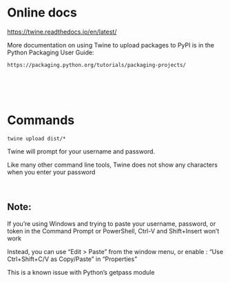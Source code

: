 <!--
MIT License
 
Copyright (c) 2024-2025 Gwyn Davies
 
Permission is hereby granted, free of charge, to any person obtaining a copy
of this software and associated documentation files (the "Software"), to deal
in the Software without restriction, including without limitation the rights
to use, copy, modify, merge, publish, distribute, sublicense, and/or sell
copies of the Software, and to permit persons to whom the Software is
furnished to do so, subject to the following conditions:
 
The above copyright notice and this permission notice shall be included in all
copies or substantial portions of the Software.
 
THE SOFTWARE IS PROVIDED "AS IS", WITHOUT WARRANTY OF ANY KIND, EXPRESS OR
IMPLIED, INCLUDING BUT NOT LIMITED TO THE WARRANTIES OF MERCHANTABILITY,
FITNESS FOR A PARTICULAR PURPOSE AND NONINFRINGEMENT. IN NO EVENT SHALL THE
AUTHORS OR COPYRIGHT HOLDERS BE LIABLE FOR ANY CLAIM, DAMAGES OR OTHER
LIABILITY, WHETHER IN AN ACTION OF CONTRACT, TORT OR OTHERWISE, ARISING FROM,
OUT OF OR IN CONNECTION WITH THE SOFTWARE OR THE USE OR OTHER DEALINGS IN THE
SOFTWARE.
-->

# Online docs

https://twine.readthedocs.io/en/latest/

More documentation on using Twine to upload packages to PyPI is in the 
Python Packaging User Guide:

    https://packaging.python.org/tutorials/packaging-projects/


<br/>
<br/>
<br/>

# Commands

```
twine upload dist/*

```

Twine will prompt for your username and password.


Like many other command line tools, Twine does not show any characters 
when you enter your password


<br/>

## Note:

If you’re using Windows and trying to paste your username, password, or 
token in the Command Prompt or PowerShell, Ctrl-V and Shift+Insert won’t 
work

Instead, you can use “Edit > Paste” from the window menu, or enable :
“Use Ctrl+Shift+C/V as Copy/Paste” in “Properties” 

This is a known issue with Python’s getpass module
